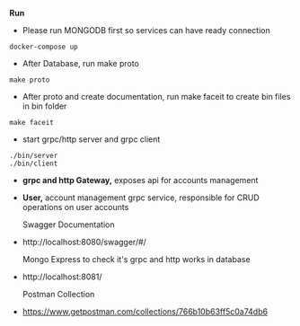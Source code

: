 **Run**
* Please run MONGODB first so services can have ready connection
```shell
docker-compose up 
```
* After  Database, run make proto
```shell
make proto
```

* After  proto and create documentation, run make faceit to create bin files in bin folder
```shell
make faceit
```

* start grpc/http server and grpc client 
```shell
./bin/server
./bin/client
```



* **grpc and http Gateway,** exposes api for accounts management
* **User,** account management grpc service, responsible for CRUD operations on user accounts

   Swagger Documentation
* http://localhost:8080/swagger/#/  
  
  Mongo Express to check it's grpc and http works in database
* http://localhost:8081/
  
   Postman Collection
* https://www.getpostman.com/collections/766b10b63ff5c0a74db6

